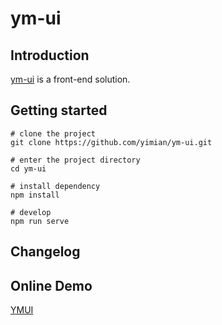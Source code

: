 # ym-ui

## Introduction

[ym-ui](https://ymui.yimian.com.cn) is a front-end solution.

## Getting started

```shell
# clone the project
git clone https://github.com/yimian/ym-ui.git

# enter the project directory
cd ym-ui

# install dependency
npm install

# develop
npm run serve
```

## Changelog

## Online Demo

[YMUI](https://ymui.yimian.com.cn)
